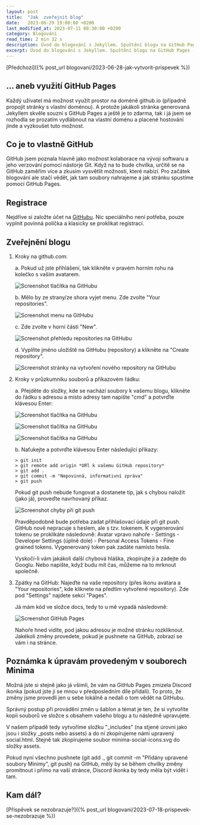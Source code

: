 ```yaml
---
layout: post
title:  "Jak  zveřejnit blog"
date:   2023-06-29 19:00:00 +0200
last_modified_at: 2023-07-11 08:30:00 +0200
category: Blogování
read_time: 2 min 32 s
description: Úvod do blogování s Jekyllem. Spuštění blogu na GitHub Pages (stále vše zdarma).
excerpt: Úvod do blogování s Jekyllem. Spuštění blogu na GitHub Pages (stále vše zdarma).
---
```


[Předchozí]({% post_url blogovani/2023-06-28-jak-vytvorit-prispevek %})

## ... aneb využití GitHub Pages

Každý uživatel má možnost využít prostor na doméně github.io (případně propojit stránky s vlastní doménou). A protože jakákoli stránka generovaná Jekyllem skvěle souzní s GitHub Pages a ještě je to zdarma, tak i já jsem se rozhodla se prozatím vydlábnout na vlastní doménu a placené hostování jinde a vyzkoušet tuto možnost.

## Co je to vlastně GitHub

GitHub jsem poznala hlavně jako možnost kolaborace na vývoji softwaru a jeho verzování pomocí nástorje Git. Když na to bude chvilka, určitě se na GitHub zaměřím více a zkusím vysvětlit možnosti, které nabízí. Pro začátek blogování ale stačí vědět, jak tam soubory nahrajeme a jak stránku spustíme pomocí GitHub Pages.

## Registrace

Nejdříve si založte účet na [GitHubu](https://github.com/). Nic speciálního není potřeba, pouze vyplnit povinná políčka a klasicky se proklikat registrací.

## Zveřejnění blogu

1. Kroky na github.com:

    a. Pokud už jste přihlášení, tak klikněte v pravém horním rohu na kolečko s vaším avatarem.

    ![Screenshot tlačítka na GitHubu](/assets/images/gh-profil.png)

    b. Mělo by ze strany/ze shora vyjet menu. Zde zvolte "Your repositories".

    ![Screenshot menu na GitHubu](/assets/images/gh-repos.png)

    c. Zde zvolte v horní části "New".

    ![Screenshot přehledu repositories na GitHubu](/assets/images/gh-new-repo.png)

    d. Vyplňte jméno uložiště na GitHubu (repository) a klikněte na "Create repository".

    ![Screenshot stránky na vytvoření nového repository na GitHubu](/assets/images/gh-create-new-repo.png)

2. Kroky v průzkumníku souborů a příkazovém řádku:

    a. Přejděte do složky, kde se nachází soubory k vašemu blogu, klikněte do řádku s adresou a místo adresy tam napište "cmd" a potvrďte klávesou Enter:

    ![Screenshot tlačítka na GitHubu](/assets/images/pruzkumnik-souboru.png)

    ![Screenshot tlačítka na GitHubu](/assets/images/pruzkumnik-souboru-adresa.png)

    ![Screenshot tlačítka na GitHubu](/assets/images/pruzkumnik-souboru-adresa-cmd.png)

    b. Naťukejte a potvrďte klávesou Enter následující příkazy:

    ```console
    > git init
    > git remote add origin *URl k vašemu GitHub repository*
    > git add .
    > git commit -m "Nepovinná, informativní zpráva"
    > git push
    ```

    Pokud git push nebude fungovat a dostanete tip, jak s chybou naložit (jako já), proveďte navrhovaný příkaz.

    ![Screenshot chyby při git push](/assets/images/git-push.JPG)

    Pravděpodobně bude potřeba zadat přihlašovací údaje při git push. GitHub nově nepracuje s heslem, ale s tzv. tokenem. K vygenerování tokenu se proklikáte následovně: Avatar vpravo nahoře - Settings - Developer Settings (úplně dole) - Personal Access Tokens - Fine grained tokens. Vygenerovaný token pak zadáte namísto hesla.

    Vyskočí-li vám jakákoli další chybová hláška, zkopírujte ji a zadejte do Googlu. Nebo napište, když budu mít čas, můžeme na to mrknout společně.

3. Zpátky na GitHub:
   Najeďte na vaše repository (přes ikonu avatara a "Your repositories", kde kliknete na předtím vytvořené repository). Zde pod "Settings" najdete sekci "Pages".

   Já mám kód ve složce docs, tedy to u mě vypadá následovně:

   ![Screenshot GitHub Pages](/assets/images/gh-pages.JPG)

   Nahoře hned vidíte, pod jakou adresou je možné stránku rozkliknout. Jakékoli změny provedete, pokud je pushnete na GitHub, zobrazí se vám i na stránce.

## Poznámka k úpravám provedeným v souborech Minima

Možná jste si stejně jako já všimli, že vám na GitHub Pages zmizela Discord ikonka (pokud jste ji se mnou v předposledním díle přidali). To proto, že změny jsme provedli jen u sebe lokálně a nedali o tom vědět na GitHubu.

Správný postup při provádění změn u šablon a témat je ten, že si vytvoříte kopii souborů ve složce s obsahem vašeho blogu a tu následně upravujete.

V našem případě tedy vytvoříme složku "_includes" (na stjené úrovni jako jsou i složky _posts nebo assets) a do ní zkopírujeme námi upravený social.html. Stejně tak zkopírujeme soubor minima-social-icons.svg do složky assets.

Pokud nyní všechno pushnete (git add ., git commit -m "Přidány upravené soubory Minimy", git push) na GitHub, měly by se během chvilky změny promítnout i přímo na vaší stránce, Discord ikonka by tedy měla být vidět i tam.

## Kam dál?

[Příspěvek se nezobrazuje?]({% post_url blogovani/2023-07-18-prispevek-se-nezobrazuje %})
